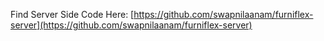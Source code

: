 Find Server Side Code Here: [https://github.com/swapnilaanam/furniflex-server](https://github.com/swapnilaanam/furniflex-server)
